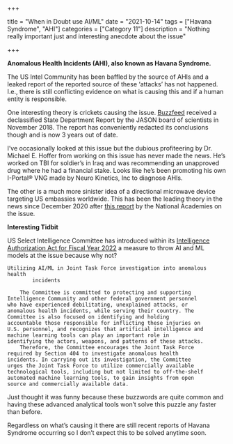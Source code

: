 +++

title = "When in Doubt use AI/ML"
date = "2021-10-14"
tags = ["Havana Syndrome", "AHI"]
categories = ["Category 11"]
description = "Nothing really important just and interesting anecdote about the issue"

+++



**Anomalous  Health Incidents (AHI), also known as Havana Syndrome.**

The US Intel Community has been baffled by the source of AHIs and a leaked report of the reported source of these ‘attacks’ has not happened. I.e., there is still conflicting evidence on what is causing this and if a human entity is responsible. 

One interesting theory is crickets causing the issue. [Buzzfeed](https://www.buzzfeednews.com/article/danvergano/havana-syndrome-jason-crickets) received a declassified State Department Report by the JASON board of scientists in November 2018. The report has conveniently redacted its conclusions though and is now 3 years out of date. 

I’ve occasionally looked at this issue but the dubious profiteering by Dr. Michael E. Hoffer from working on this issue has never made the news. He’s worked on TBI for soldier’s in Iraq and was recommending an unapproved drug where he had a financial stake. Looks like he’s been promoting his own I-Portal® VNG made by Neuro Kinetics, Inc to diagnose AHIs. 

The other is a much more sinister idea of a directional microwave device targeting US embassies worldwide. This has been the leading theory in the news since December 2020 after [this report](https://www.nationalacademies.org/news/2020/12/new-report-assesses-illnesses-among-us-government-personnel-and-their-families-at-overseas-embassies) by the National Academies on the issue. 

**Interesting Tidbit**

US Select Intelligence Committee has introduced within its [Intelligence Authorization Act for Fiscal Year 2022](https://www.congress.gov/congressional-report/117th-congress/senate-report/37/1?overview=closed) a measure to throw AI and ML models at the issue because why not?

```
Utilizing AI/ML in Joint Task Force investigation into anomalous health 
        incidents

    The Committee is committed to protecting and supporting 
Intelligence Community and other federal government personnel 
who have experienced debilitating, unexplained attacks, or 
anomalous health incidents, while serving their country. The 
Committee is also focused on identifying and holding 
accountable those responsible for inflicting these injuries on 
U.S. personnel, and recognizes that artificial intelligence and 
machine learning tools can play an important role in 
identifying the actors, weapons, and patterns of these attacks.
    Therefore, the Committee encourages the Joint Task Force 
required by Section 404 to investigate anomalous health 
incidents. In carrying out its investigation, the Committee 
urges the Joint Task Force to utilize commercially available 
technological tools, including but not limited to off-the-shelf 
automated machine learning tools, to gain insights from open 
source and commercially available data.
```

Just thought it was funny because these buzzwords are quite common and having these advanced analytical tools won’t solve this puzzle any faster than before. 



Regardless on what’s causing it there are still recent reports of Havana Syndrome occurring so I don’t expect this to be solved anytime soon. 